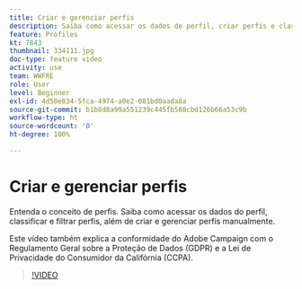 ```yaml
---
title: Criar e gerenciar perfis
description: Saiba como acessar os dados de perfil, criar perfis e classificar e filtrar suas criações para facilitar a funcionalidade. Você também aprenderá como estar em conformidade com o Regulamento Geral sobre a Proteção de Dados (GDPR) e a Lei de Privacidade do Consumidor da Califórnia (CCPA).
feature: Profiles
kt: 7843
thumbnail: 334111.jpg
doc-type: feature video
activity: use
team: WWFRE
role: User
level: Beginner
exl-id: 4d50e834-5fca-4974-a0e2-081bd0aada8a
source-git-commit: b1b8d8a99a551239c445fb588cbd126b66a53c9b
workflow-type: ht
source-wordcount: '0'
ht-degree: 100%

---
```


# Criar e gerenciar perfis

Entenda o conceito de perfis. Saiba como acessar os dados do perfil, classificar e filtrar perfis, além de criar e gerenciar perfis manualmente.

Este vídeo também explica a conformidade do Adobe Campaign com o Regulamento Geral sobre a Proteção de Dados (GDPR) e a Lei de Privacidade do Consumidor da Califórnia (CCPA).

>[!VIDEO](https://video.tv.adobe.com/v/334111?quality=12&learn=on)
